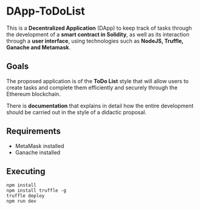 # DApp-ToDoList

This is a **Decentralized Application** (DApp) to keep track of tasks through the development of a **smart contract in Solidity**, as well as its interaction through a **user interface**, using technologies such as **NodeJS, Truffle, Ganache and Metamask**.

## Goals

The proposed application is of the **ToDo List** style that will allow users to create tasks and complete them efficiently and securely through the Ethereum blockchain.

There is **documentation** that explains in detail how the entire development should be carried out in the style of a didactic proposal.

## Requirements

- MetaMask installed
- Ganache installed

## Executing

```
npm install
npm install truffle -g
truffle deploy
npm run dev
```
